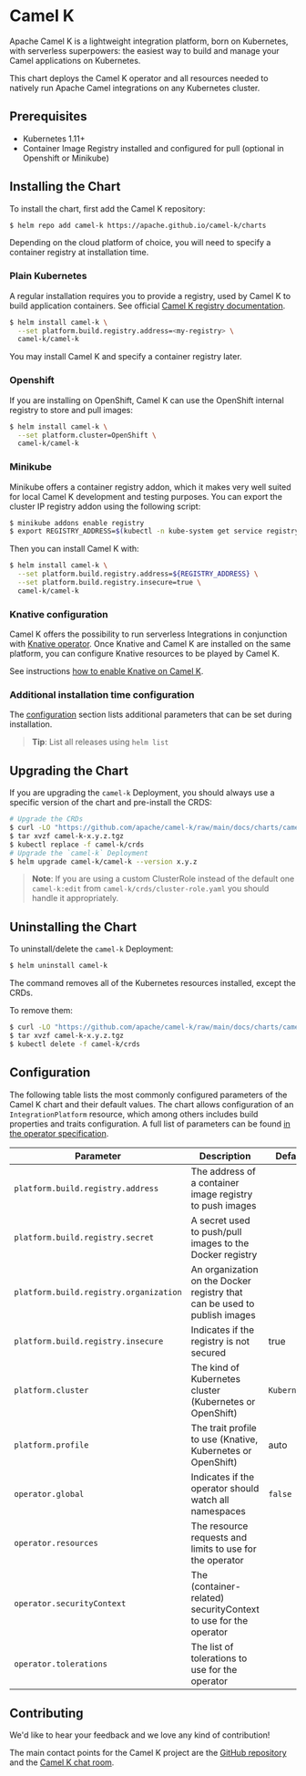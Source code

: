 # Camel K

Apache Camel K is a lightweight integration platform, born on Kubernetes, with serverless superpowers: the easiest way to build and manage your Camel applications on Kubernetes.

This chart deploys the Camel K operator and all resources needed to natively run Apache Camel integrations on any Kubernetes cluster.

## Prerequisites

- Kubernetes 1.11+
- Container Image Registry installed and configured for pull (optional in Openshift or Minikube)

## Installing the Chart

To install the chart, first add the Camel K repository:

```bash
$ helm repo add camel-k https://apache.github.io/camel-k/charts
```

Depending on the cloud platform of choice, you will need to specify a container registry at installation time.

### Plain Kubernetes

A regular installation requires you to provide a registry, used by Camel K to build application containers. See official [Camel K registry documentation](https://camel.apache.org/camel-k/next/installation/registry/registry.html).

```bash
$ helm install camel-k \
  --set platform.build.registry.address=<my-registry> \
  camel-k/camel-k
```

You may install Camel K and specify a container registry later.

### Openshift

If you are installing on OpenShift, Camel K can use the OpenShift internal registry to store and pull images:

```bash
$ helm install camel-k \
  --set platform.cluster=OpenShift \
  camel-k/camel-k
```

### Minikube

Minikube offers a container registry addon, which it makes very well suited for local Camel K development and testing purposes. You can export the cluster IP registry addon using the following script:

```bash
$ minikube addons enable registry
$ export REGISTRY_ADDRESS=$(kubectl -n kube-system get service registry -o jsonpath='{.spec.clusterIP}')
```

Then you can install Camel K with:

```bash
$ helm install camel-k \
  --set platform.build.registry.address=${REGISTRY_ADDRESS} \
  --set platform.build.registry.insecure=true \
  camel-k/camel-k
```

### Knative configuration

Camel K offers the possibility to run serverless Integrations in conjunction with [Knative operator](https://knative.dev). Once Knative and Camel K are installed on the same platform, you can configure Knative resources to be played by Camel K.

See instructions [how to enable Knative on Camel K](https://camel.apache.org/camel-k/next/installation/knative.html).

### Additional installation time configuration

The [configuration](#configuration) section lists additional parameters that can be set during installation.

> **Tip**: List all releases using `helm list`

## Upgrading the Chart

If you are upgrading the `camel-k` Deployment, you should always use a specific version of the chart and pre-install the CRDS:

```bash
# Upgrade the CRDs
$ curl -LO "https://github.com/apache/camel-k/raw/main/docs/charts/camel-k-x.y.z.tgz"
$ tar xvzf camel-k-x.y.z.tgz
$ kubectl replace -f camel-k/crds
# Upgrade the `camel-k` Deployment
$ helm upgrade camel-k/camel-k --version x.y.z
```

> **Note**: If you are using a custom ClusterRole instead of the default one `camel-k:edit` from `camel-k/crds/cluster-role.yaml` you should handle it appropriately.


## Uninstalling the Chart

To uninstall/delete the `camel-k` Deployment:

```bash
$ helm uninstall camel-k
```

The command removes all of the Kubernetes resources installed, except the CRDs.

To remove them:
```bash
$ curl -LO "https://github.com/apache/camel-k/raw/main/docs/charts/camel-k-x.y.z.tgz"
$ tar xvzf camel-k-x.y.z.tgz
$ kubectl delete -f camel-k/crds
```

## Configuration

The following table lists the most commonly configured parameters of the Camel K chart and their default values. The chart allows configuration of an `IntegrationPlatform` resource, which among others includes build properties and traits configuration. A full list of parameters can be found [in the operator specification][1].

|           Parameter                    |             Description                                                   |            Default             |
|----------------------------------------|---------------------------------------------------------------------------|--------------------------------|
| `platform.build.registry.address`      | The address of a container image registry to push images                  |                                |
| `platform.build.registry.secret`       | A secret used to push/pull images to the Docker registry                  |                                |
| `platform.build.registry.organization` | An organization on the Docker registry that can be used to publish images |                                |
| `platform.build.registry.insecure`     | Indicates if the registry is not secured                                  | true                           |
| `platform.cluster`                     | The kind of Kubernetes cluster (Kubernetes or OpenShift)                  | `Kubernetes`                   |
| `platform.profile`                     | The trait profile to use (Knative, Kubernetes or OpenShift)               | auto                           |
| `operator.global`                      | Indicates if the operator should watch all namespaces                     | `false`                        |
| `operator.resources`                   | The resource requests and limits to use for the operator                  |                                |
| `operator.securityContext`             | The (container-related) securityContext to use for the operator           |                                |
| `operator.tolerations`                 | The list of tolerations to use for the operator                           |                                |

## Contributing

We'd like to hear your feedback and we love any kind of contribution!

The main contact points for the Camel K project are the [GitHub repository][2] and the [Camel K chat room][3].

[1]: https://camel.apache.org/camel-k/next/architecture/cr/integration-platform.html
[2]: https://github.com/apache/camel-k
[3]: https://camel.zulipchat.com
